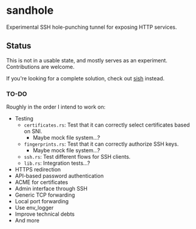 # sandhole

Experimental SSH hole-punching tunnel for exposing HTTP services.

## Status

This is not in a usable state, and mostly serves as an experiment. Contributions are welcome.

If you're looking for a complete solution, check out [sish](https://github.com/antoniomika/sish/) instead.

### TO-DO

Roughly in the order I intend to work on:

- Testing
  - `certificates.rs`: Test that it can correctly select certificates based on SNI.
    - Maybe mock file system...?
  - `fingerprints.rs`: Test that it can correctly authorize SSH keys.
    - Maybe mock file system...?
  - `ssh.rs`: Test different flows for SSH clients.
  - `lib.rs`: Integration tests...?
- HTTPS redirection
- API-based password authentication
- ACME for certificates
- Admin interface through SSH
- Generic TCP forwarding
- Local port forwarding
- Use env_logger
- Improve technical debts
- And more
